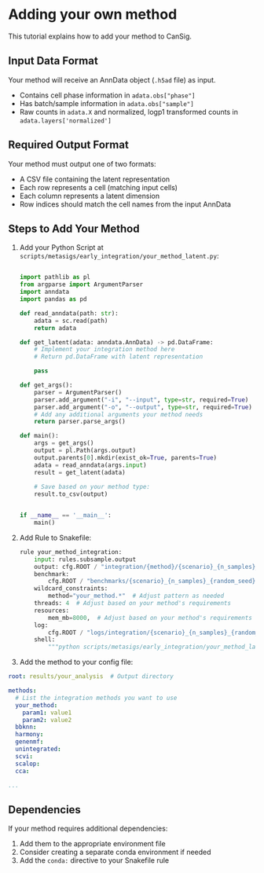 # Adding your own method

This tutorial explains how to add your method to CanSig.

## Input Data Format

Your method will receive an AnnData object (`.h5ad` file) as input.
- Contains cell phase information in `adata.obs["phase"]`
- Has batch/sample information in `adata.obs["sample"]`
- Raw counts in `adata.X` and normalized, logp1 transformed counts in `adata.layers['normalized']`

## Required Output Format

Your method must output one of two formats:

- A CSV file containing the latent representation
- Each row represents a cell (matching input cells)
- Each column represents a latent dimension
- Row indices should match the cell names from the input AnnData

## Steps to Add Your Method

1. Add your Python Script at `scripts/metasigs/early_integration/your_method_latent.py`:
   ```python
   
   import pathlib as pl
   from argparse import ArgumentParser
   import anndata
   import pandas as pd
   
   def read_anndata(path: str):
       adata = sc.read(path)
       return adata
   
   def get_latent(adata: anndata.AnnData) -> pd.DataFrame:
       # Implement your integration method here
       # Return pd.DataFrame with latent representation

       pass
   
   def get_args():
       parser = ArgumentParser()
       parser.add_argument("-i", "--input", type=str, required=True)
       parser.add_argument("-o", "--output", type=str, required=True)
       # Add any additional arguments your method needs
       return parser.parse_args()
   
   def main():
       args = get_args()
       output = pl.Path(args.output)
       output.parents[0].mkdir(exist_ok=True, parents=True)
       adata = read_anndata(args.input)
       result = get_latent(adata)
       
       # Save based on your method type:
       result.to_csv(output)

   
   if __name__ == '__main__':
       main()
   ```

2. Add Rule to Snakefile:
   ```python
   rule your_method_integration:
       input: rules.subsample.output
       output: cfg.ROOT / "integration/{method}/{scenario}_{n_samples}_{random_seed}/latent.csv"
       benchmark:
           cfg.ROOT / "benchmarks/{scenario}_{n_samples}_{random_seed}/{method}/integration.txt"
       wildcard_constraints: 
           method="your_method.*"  # Adjust pattern as needed
       threads: 4  # Adjust based on your method's requirements
       resources:
           mem_mb=8000,  # Adjust based on your method's requirements
       log:
           cfg.ROOT / "logs/integration/{scenario}_{n_samples}_{random_seed}/{method}/integration.txt"
       shell:
           """python scripts/metasigs/early_integration/your_method_latent.py -i {input} -o {output} {params} &> {log}"""
   ```

3. Add the method to your config file:

```yaml
root: results/your_analysis  # Output directory

methods:
  # List the integration methods you want to use
  your_method:
    param1: value1
    param2: value2
  bbknn:
  harmony:
  genenmf:
  unintegrated:
  scvi:
  scalop:
  cca:

...
```


## Dependencies

If your method requires additional dependencies:
1. Add them to the appropriate environment file
2. Consider creating a separate conda environment if needed
3. Add the `conda:` directive to your Snakefile rule